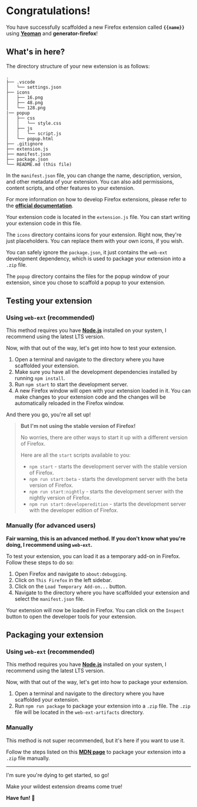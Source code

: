# Congratulations!

You have successfully scaffolded a new Firefox extension called **`{{name}}`** using **[Yeoman](https://yeoman.io/)** and **generator-firefox**!

## What's in here?

The directory structure of your new extension is as follows:

```text
.
├── .vscode
│   └── settings.json
├── icons
│   ├── 16.png
│   ├── 48.png
│   └── 128.png
|── popup
│   ├── css
│   │   └── style.css
│   ├── js
│   │   └── script.js
│   └── popup.html
├── .gitignore
├── extension.js
├── manifest.json
├── package.json
└── README.md (this file)
```

In the `manifest.json` file, you can change the name, description, version, and other metadata of your extension. You can also add permissions, content scripts, and other features to your extension.

For more information on how to develop Firefox extensions, please refer to the **[official documentation](https://developer.mozilla.org/en-US/docs/Mozilla/Add-ons/WebExtensions)**.

Your extension code is located in the `extension.js` file. You can start writing your extension code in this file.

The `icons` directory contains icons for your extension. Right now, they're just placeholders. You can replace them with your own icons, if you wish.

You can safely ignore the `package.json`, it just contains the `web-ext` development dependency, which is used to package your extension into a `.zip` file.

The `popup` directory contains the files for the popup window of your extension, since you chose to scaffold a popup to your extension.

## Testing your extension

### Using `web-ext` (recommended)

This method requires you have **[Node.js](https://nodejs.org/)** installed on your system, I recommend using the latest LTS version.

Now, with that out of the way, let's get into how to test your extension.

1. Open a terminal and navigate to the directory where you have scaffolded your extension.
2. Make sure you have all the development dependencies installed by running `npm install`.
3. Run `npm start` to start the development server.
4. A new Firefox window will open with your extension loaded in it. You can make changes to your extension code and the changes will be automatically reloaded in the Firefox window.

And there you go, you're all set up!

> **But I'm not using the stable version of Firefox!**
>
> No worries, there are other ways to start it up with a different version of Firefox.
>
> Here are all the `start` scripts available to you:
>
> - `npm start` - starts the development server with the stable version of Firefox.
> - `npm run start:beta` - starts the development server with the beta version of Firefox.
> - `npm run start:nightly` - starts the development server with the nightly version of Firefox.
> - `npm run start:developeredition` - starts the development server with the developer edition of Firefox.

### Manually (for advanced users)

**Fair warning, this is an advanced method. If you don't know what you're doing, I recommend using `web-ext`.**

To test your extension, you can load it as a temporary add-on in Firefox. Follow these steps to do so:

1. Open Firefox and navigate to `about:debugging`.
2. Click on `This Firefox` in the left sidebar.
3. Click on the `Load Temporary Add-on...` button.
4. Navigate to the directory where you have scaffolded your extension and select the `manifest.json` file.

Your extension will now be loaded in Firefox. You can click on the `Inspect` button to open the developer tools for your extension.

## Packaging your extension

### Using `web-ext` (recommended)

This method requires you have **[Node.js](https://nodejs.org/)** installed on your system, I recommend using the latest LTS version.

Now, with that out of the way, let's get into how to package your extension.

1. Open a terminal and navigate to the directory where you have scaffolded your extension.
2. Run `npm run package` to package your extension into a `.zip` file. The `.zip` file will be located in the `web-ext-artifacts` directory.

### Manually

This method is not super recommended, but it's here if you want to use it.

Follow the steps listed on this **[MDN page](https://extensionworkshop.com/documentation/publish/package-your-extension/)** to package your extension into a `.zip` file manually.

---

I'm sure you're dying to get started, so go!

Make your wildest extension dreams come true!

**Have fun! 🎉**
